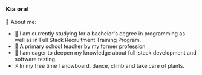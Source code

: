 ### Kia ora!

<!--
**LeijaSa/LeijaSa** is a ✨ _special_ ✨ repository because its `README.md` (this file) appears on your GitHub profile.

Here are some ideas to get you started:

- 🔭 I’m currently working on ...
- 🌱 I’m currently learning ...
- :school: I’m looking to collaborate on ...
- 🤔 I’m looking for help with ...
- 💬 Ask me about ...
- 📫 How to reach me: ...
- 😄 Pronouns: ...
- ⚡ Fun fact: ...
-->
:woman: About me:

- 🔭 I am currently studying for a bachelor's degree in programming as well as in Full Stack Recruitment Training Program.
- :school: A primary school teacher by my former profession
- 🌱 I am eager to deepen my knowledge about full-stack development and software testing.
- ⚡ In my free time I snowboard, dance, climb and take care of plants.
